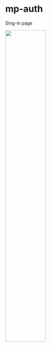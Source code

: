 # mp-auth

Sing-in page

<img src="https://user-images.githubusercontent.com/72493865/200387552-017f0ae2-4c5c-44e1-8ad1-750827b0a646.jpeg" width=50% height=50%>
